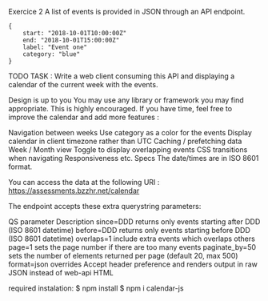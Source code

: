 
Exercice 2 
A list of events is provided in JSON through an API endpoint.

    {
        start: "2018-10-01T10:00:00Z"
        end: "2018-10-01T15:00:00Z"
        label: "Event one"
        category: "blue"
    }
TODO
TASK : Write a web client consuming this API and displaying a calendar of the current week with the events.

Design is up to you
You may use any library or framework you may find appropriate. This is highly encouraged.
If you have time, feel free to improve the calendar and add more features :

Navigation between weeks
Use category as a color for the events
Display calendar in client timezone rather than UTC
Caching / prefetching data
Week / Month view
Toggle to display overlapping events
CSS transitions when navigating
Responsiveness
etc.
Specs
The date/times are in ISO 8601 format.

You can access the data at the following URI : https://assessments.bzzhr.net/calendar

The endpoint accepts these extra querystring parameters:

QS parameter	Description
since=DDD	returns only events starting after DDD (ISO 8601 datetime)
before=DDD	returns only events starting before DDD (ISO 8601 datetime)
overlaps=1	include extra events which overlaps others
page=1	sets the page number if there are too many events
paginate_by=50	sets the number of elements returned per page (default 20, max 500)
format=json	overrides Accept header preference and renders output in raw JSON instead of web-api HTML

required instalation:
$ npm install
$ npm i calendar-js
